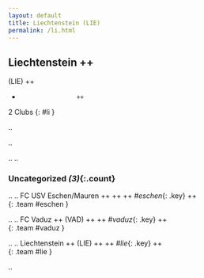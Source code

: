 ```yaml
---
layout: default
title: Liechtenstein (LIE)
permalink: /li.html
---
```



## Liechtenstein   ++
(LIE)  ++
-                     ++
2 Clubs
{: #li }


.. 




.. 




.. 
.. 


### Uncategorized _(3)_{:.count}


..
..
FC USV Eschen/Mauren  ++
 ++
 ++
_#eschen_{: .key} ++
<br>
{: .team #eschen }

..
..
FC Vaduz  ++
 (VAD) ++
 ++
_#vaduz_{: .key} ++
<br>
{: .team #vaduz }

..
..
Liechtenstein  ++
 (LIE) ++
 ++
_#lie_{: .key} ++
<br>
{: .team #lie }




.. 
 
